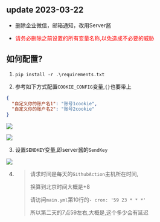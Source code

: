 ## update 2023-03-22

- 删除企业微信，邮箱通知，改用Server酱

- <font color='red'>请务必删除之前设置的所有变量名称,以免造成不必要的威胁</font>

## 如何配置?

1. `pip install -r .\requirements.txt`


2. 参考如下方式配置`COOKIE_CONFIG`变量,`{}`也要带上

```json
{
  "自定义你的账户名1": "账号1cookie",
  "自定义你的账户名2": "账号2cookie"
}
```
![](https://cdn.jsdelivr.net/gh/Fansirsqi/blog-Images/images/202303221759547.png)

![](https://cdn.jsdelivr.net/gh/Fansirsqi/blog-Images/images/202303221803100.png)


3. 设置`SENDKEY`变量,即server酱的`SendKey`

![](https://cdn.jsdelivr.net/gh/Fansirsqi/blog-Images/images/202303221804789.png)

4. > 请求时间是每天的`GithubAction`主机所在时间,
   >
   > 换算到北京时间大概是+8
   >
   > 请访问`main.yml`第10行的`- cron: '59 23 * * *'`
   >
   > 所以第二天的7点59左右,大概是,这个多少会有延迟




